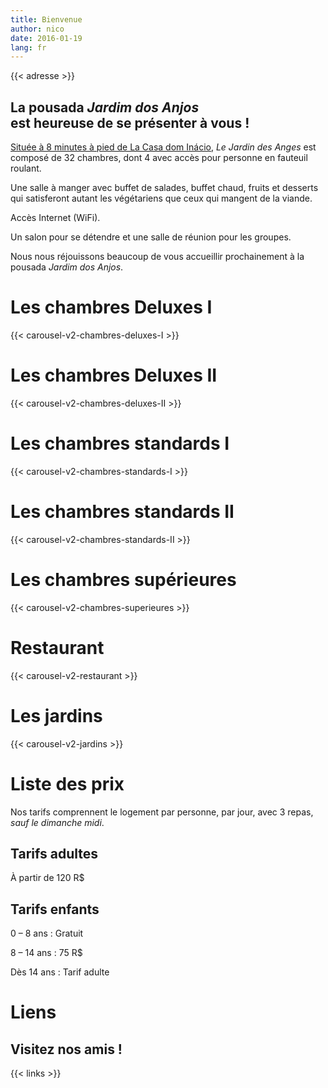 ```yaml
---
title: Bienvenue
author: nico
date: 2016-01-19
lang: fr
---
```


{{< adresse >}}

## La pousada <i>Jardim dos Anjos</i><br />est heureuse de se présenter à vous !

<a href="http://goo.gl/maps/i1L2U"><span class="domInacio">Située à 8 minutes à pied de La Casa dom Inácio</span></a>, <i>Le Jardin des Anges</i> est composé de 32 chambres, dont 4 avec accès pour personne en fauteuil roulant.

Une salle à manger avec buffet de salades, buffet chaud, fruits et desserts qui satisferont autant les végétariens que ceux qui mangent de la viande.

Accès Internet (WiFi).

Un salon pour se détendre et une salle de réunion pour les groupes.

Nous nous réjouissons beaucoup de vous accueillir prochainement à la pousada <i>Jardim dos Anjos</i>.

<h1 id="photos_chambres_deluxes_I">Les chambres Deluxes I</h1>

{{< carousel-v2-chambres-deluxes-I >}}

<h1 id="photos_chambres_deluxes_II">Les chambres Deluxes II</h1>

{{< carousel-v2-chambres-deluxes-II >}}

<h1 id="photos_chambres_standards_I">Les chambres standards I</h1>

{{< carousel-v2-chambres-standards-I >}}

<h1 id="photos_chambres_standards_II">Les chambres standards II</h1>

{{< carousel-v2-chambres-standards-II >}}

<h1 id="photos_chambres_superieures">Les chambres supérieures</h1>

{{< carousel-v2-chambres-superieures >}}


<h1 id="photos_restaurant">Restaurant</h1>

{{< carousel-v2-restaurant >}}

<h1 id="photos_jardins">Les jardins</h1>

{{< carousel-v2-jardins >}}

<!--
<h1 id="photos">Photos</h1>

[metaslider id=92]

*Photos by Pasha Antonov: <a href="http://www.pavelantonov.com">www.pavelantonov.com</a>
-->


# Liste des prix

Nos tarifs comprennent le logement par personne, par jour, avec 3 repas, <em>sauf le dimanche midi</em>.

## Tarifs adultes

À partir de 120 R$

## Tarifs enfants

0 – 8 ans : Gratuit

8 – 14 ans : 75 R$

Dès 14 ans : Tarif adulte


<!--
<h1 id="testimony">Témoignages</h1>
-->
<!-- Vide -->



# Liens

## Visitez nos amis !

{{< links >}}
